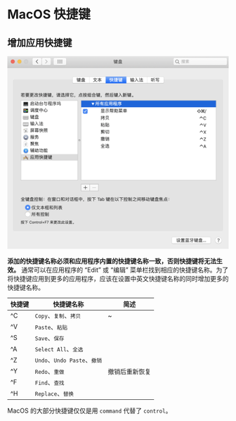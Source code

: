 # MacOS 快捷键

## 增加应用快捷键

![应用快捷键](.images/app-shortcuts.png)

**添加的快捷键名称必须和应用程序内置的快捷键名称一致，否则快捷键将无法生效。** 通常可以在应用程序的 “Edit” 或 “编辑” 菜单栏找到相应的快捷键名称。为了将快捷键应用到更多的应用程序，应该在设置中英文快捷键名称的同时增加更多的快捷键名称。

| 快捷键 | 快捷键名称                   | 简述           |
| ------ | ---------------------------- | -------------- |
| ^C     | `Copy`、`复制`、`拷贝`       | ~              |
| ^V     | `Paste`、`粘贴`              |                |
| ^S     | `Save`、`保存`               |                |
| ^A     | `Select All`、`全选`         |                |
| ^Z     | `Undo`、`Undo Paste`、`撤销` |                |
| ^Y     | `Redo`、`重做`               | 撤销后重新恢复 |
| ^F     | `Find`、`查找`               |                |
| ^H     | `Replace`、`替换`            |                |

MacOS 的大部分快捷键仅仅是用 `command` 代替了 `control`。
